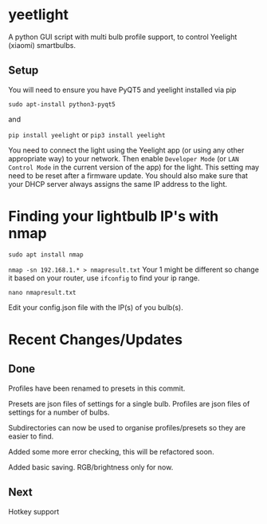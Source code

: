 # yeetlight
A python GUI script with multi bulb profile support, to control Yeelight (xiaomi) smartbulbs.

## Setup

You will need to ensure you have PyQT5 and yeelight installed via pip

`sudo apt-install python3-pyqt5`

and

`pip install yeelight` or `pip3 install yeelight`

You need to connect the light using the Yeelight app (or using any other appropriate way) to your network. Then enable `Developer Mode` (or `LAN Control Mode` in the current version of the app) for the light. This setting may need to be reset after a firmware update. You should also make sure that your DHCP server always assigns the same IP address to the light.

# Finding your lightbulb IP's with nmap

`sudo apt install nmap`

`nmap -sn 192.168.1.* > nmapresult.txt` Your 1 might be different so change it based on your router, use `ifconfig` to find your ip range.

`nano nmapresult.txt`

Edit your config.json file with the IP(s) of you bulb(s).

# Recent Changes/Updates

## Done
Profiles have been renamed to presets in this commit.

Presets are json files of settings for a single bulb. Profiles are json files of settings for a number of bulbs.

Subdirectories can now be used to organise profiles/presets so they are easier to find.

Added some more error checking, this will be refactored soon.

Added basic saving. RGB/brightness only for now.

## Next

Hotkey support 
